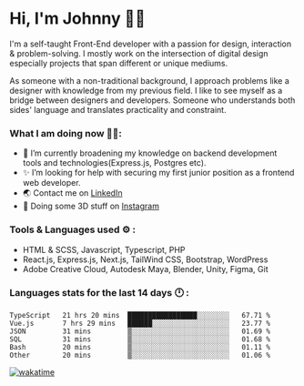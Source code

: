 # Hi, I'm Johnny 👋🧑‍

I'm a self-taught Front-End developer with a passion for design, interaction & problem-solving. I mostly work on the intersection of digital design especially projects that span different or unique mediums.

As someone with a non-traditional background, I approach problems like a designer with knowledge from my previous field. I like to see myself as a bridge between designers and developers. Someone who understands both sides' language and translates practicality and constraint.

### What I am doing now 🧑‍💻:

- 🔭 I’m currently broadening my knowledge on backend development tools and technologies(Express.js, Postgres etc).
- ✨ I’m looking for help with securing my first junior position as a frontend web developer.
- 🌏 Contact me on [LinkedIn](https://www.linkedin.com/in/johchai/)
- 🎨 Doing some 3D stuff on [Instagram](https://www.instagram.com/johnsaaz)

### Tools & Languages used ⚙️ :

- HTML & SCSS, Javascript, Typescript, PHP
- React.js, Express.js, Next.js, TailWind CSS, Bootstrap, WordPress
- Adobe Creative Cloud, Autodesk Maya, Blender, Unity, Figma, Git

### Languages stats for the last 14 days 🕛 :

<!--START_SECTION:waka-->

```text
TypeScript   21 hrs 20 mins  █████████████████░░░░░░░░   67.71 %
Vue.js       7 hrs 29 mins   ██████░░░░░░░░░░░░░░░░░░░   23.77 %
JSON         31 mins         ▒░░░░░░░░░░░░░░░░░░░░░░░░   01.69 %
SQL          31 mins         ▒░░░░░░░░░░░░░░░░░░░░░░░░   01.68 %
Bash         20 mins         ▒░░░░░░░░░░░░░░░░░░░░░░░░   01.11 %
Other        20 mins         ▒░░░░░░░░░░░░░░░░░░░░░░░░   01.06 %
```

<!--END_SECTION:waka-->

[![wakatime](https://wakatime.com/badge/user/0cd14e89-b357-451d-b5c1-4a79286fb5a6.svg)](https://wakatime.com/@0cd14e89-b357-451d-b5c1-4a79286fb5a6)
